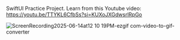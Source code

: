 SwiftUI Practice Project.
Learn from this Youtube video: 
https://youtu.be/TTYKL6CfbSs?si=KUXoJXGdwsrlRpGo

![ScreenRecording2025-06-14at12 10 19PM-ezgif com-video-to-gif-converter](https://github.com/user-attachments/assets/9c9bd55d-aee3-4196-8f2d-47aecfc4df45)

